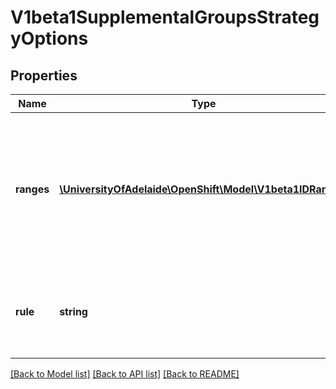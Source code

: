 # V1beta1SupplementalGroupsStrategyOptions

## Properties
Name | Type | Description | Notes
------------ | ------------- | ------------- | -------------
**ranges** | [**\UniversityOfAdelaide\OpenShift\Model\V1beta1IDRange[]**](V1beta1IDRange.md) | Ranges are the allowed ranges of supplemental groups.  If you would like to force a single supplemental group then supply a single range with the same start and end. | [optional] 
**rule** | **string** | Rule is the strategy that will dictate what supplemental groups is used in the SecurityContext. | [optional] 

[[Back to Model list]](../README.md#documentation-for-models) [[Back to API list]](../README.md#documentation-for-api-endpoints) [[Back to README]](../README.md)


